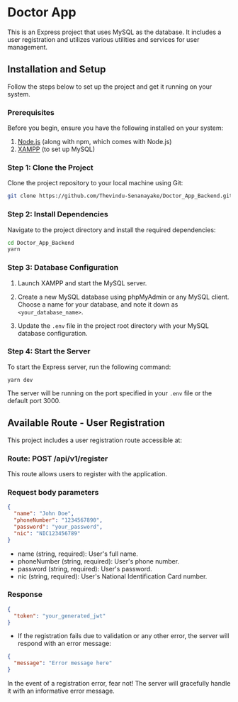 # Doctor App

This is an Express project that uses MySQL as the database. It includes a user registration and utilizes various utilities and services for user management.

## Installation and Setup

Follow the steps below to set up the project and get it running on your system.

### Prerequisites

Before you begin, ensure you have the following installed on your system:

1. [Node.js](https://nodejs.org) (along with npm, which comes with Node.js)
2. [XAMPP](https://www.apachefriends.org/index.html) (to set up MySQL)

### Step 1: Clone the Project

Clone the project repository to your local machine using Git:

```bash
git clone https://github.com/Thevindu-Senanayake/Doctor_App_Backend.git
```

### Step 2: Install Dependencies

Navigate to the project directory and install the required dependencies:

```bash
cd Doctor_App_Backend
yarn
```

### Step 3: Database Configuration

1. Launch XAMPP and start the MySQL server.

2. Create a new MySQL database using phpMyAdmin or any MySQL client. Choose a name for your database, and note it down as `<your_database_name>`.

3. Update the `.env` file in the project root directory with your MySQL database configuration.

### Step 4: Start the Server

To start the Express server, run the following command:

```node
yarn dev
```

The server will be running on the port specified in your `.env` file or the default port 3000.

## Available Route - User Registration

This project includes a user registration route accessible at:

### Route: POST /api/v1/register

This route allows users to register with the application.

### Request body parameters

```json
{
  "name": "John Doe",
  "phoneNumber": "1234567890",
  "password": "your_password",
  "nic": "NIC123456789"
}
```

- name (string, required): User's full name.
- phoneNumber (string, required): User's phone number.
- password (string, required): User's password.
- nic (string, required): User's National Identification Card number.

### Response

```json
{
  "token": "your_generated_jwt"
}
```

- If the registration fails due to validation or any other error, the server will respond with an error message:

```json
{
  "message": "Error message here"
}
```

In the event of a registration error, fear not! The server will gracefully handle it with an informative error message.

